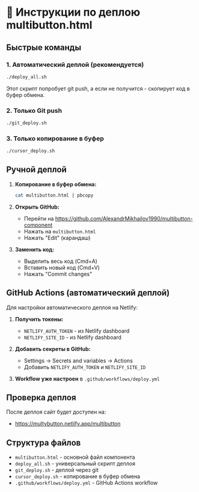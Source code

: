 # 🚀 Инструкции по деплою multibutton.html

## Быстрые команды

### 1. Автоматический деплой (рекомендуется)
```bash
./deploy_all.sh
```
Этот скрипт попробует git push, а если не получится - скопирует код в буфер обмена.

### 2. Только Git push
```bash
./git_deploy.sh
```

### 3. Только копирование в буфер
```bash
./cursor_deploy.sh
```

## Ручной деплой

1. **Копирование в буфер обмена:**
   ```bash
   cat multibutton.html | pbcopy
   ```

2. **Открыть GitHub:**
   - Перейти на https://github.com/AlexandrMikhailov1990/multibutton-component
   - Нажать на `multibutton.html`
   - Нажать "Edit" (карандаш)

3. **Заменить код:**
   - Выделить весь код (Cmd+A)
   - Вставить новый код (Cmd+V)
   - Нажать "Commit changes"

## GitHub Actions (автоматический деплой)

Для настройки автоматического деплоя на Netlify:

1. **Получить токены:**
   - `NETLIFY_AUTH_TOKEN` - из Netlify dashboard
   - `NETLIFY_SITE_ID` - из Netlify dashboard

2. **Добавить секреты в GitHub:**
   - Settings → Secrets and variables → Actions
   - Добавить `NETLIFY_AUTH_TOKEN` и `NETLIFY_SITE_ID`

3. **Workflow уже настроен** в `.github/workflows/deploy.yml`

## Проверка деплоя

После деплоя сайт будет доступен на:
- https://multybutton.netlify.app/multibutton

## Структура файлов

- `multibutton.html` - основной файл компонента
- `deploy_all.sh` - универсальный скрипт деплоя
- `git_deploy.sh` - деплой через git
- `cursor_deploy.sh` - копирование в буфер обмена
- `.github/workflows/deploy.yml` - GitHub Actions workflow



